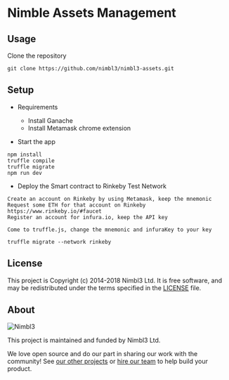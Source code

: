 # Nimble Assets Management

## Usage

Clone the repository

`git clone https://github.com/nimbl3/nimbl3-assets.git`

## Setup

- Requirements
  - Install Ganache
  - Install Metamask chrome extension

- Start the app

```
npm install
truffle compile
truffle migrate
npm run dev
```

- Deploy the Smart contract to Rinkeby Test Network

```
Create an account on Rinkeby by using Metamask, keep the mnemonic
Request some ETH for that account on Rinkeby https://www.rinkeby.io/#faucet
Register an account for infura.io, keep the API key

Come to truffle.js, change the mnemonic and infuraKey to your key

truffle migrate --network rinkeby
```

## License

This project is Copyright (c) 2014-2018 Nimbl3 Ltd. It is free software,
and may be redistributed under the terms specified in the [LICENSE] file.

[LICENSE]: /LICENSE

## About

![Nimbl3](https://dtvm7z6brak4y.cloudfront.net/logo/logo-repo-readme.jpg)

This project is maintained and funded by Nimbl3 Ltd.

We love open source and do our part in sharing our work with the community!
See [our other projects][community] or [hire our team][hire] to help build your product.

[community]: https://nimbl3.github.io/
[hire]: https://nimbl3.com/
